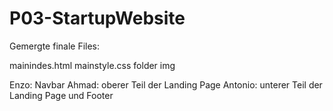 # P03-StartupWebsite

Gemergte finale Files:

mainindes.html
mainstyle.css
folder img

Enzo: Navbar
Ahmad: oberer Teil der Landing Page
Antonio: unterer Teil der Landing Page und Footer
